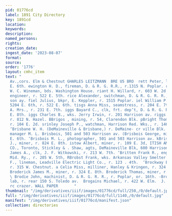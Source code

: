 ```yaml
---
pid: 01776cd
label: 1891 City Directory
key: 1891cd
location: 
keywords: 
description: 
named_persons: 
rights: 
creation_date: 
ingest_date: '2023-08-07'
format: 
source: 
order: '1776'
layout: cmhc_item
text: "                                                                                      iter
  Av.,cors. Elm & Chestnut GHARLES LEITZMANN  BRE U5 BRO  rett Peter, lab, r. 718
  E. 6th. ewington H. D., fireman, D. & R. G. R.R., r.1315 N. Poplar. rey Ernst, tailor,
  W. C. Wineman, bds. Washington House. riant H. Willard, r. 603 W. 2d. ardy Patrick,
  engineer, r. 522 E. 5th. rice Alexander, switchman, D. & R. G. R. R., r. 1185 Harri-
  son ay. fiel Julius, bkpr, E. Keppler, r. 1515 Poplar. iel William P., shoemkr,
  5204 E. 6th, r. 522 E. 6th. tisgs Anna Miss, seamstress, r. 204 E. 7th. riggs A.
  A. Mrs., r. 231 E. 7th. iggs Bayard C., clk, frt. dep’t, D. & R. G. R. R., r. 128
  E. 8th. iggs Charles B., wks. Jerry Irwin, r. 201 Harrison av. riggs Nrank, miner,
  r. 812 N. Hazel. BBrigos , mining, r. 54, Clarendon Blk. pBright Thomas, miner,
  r. 104 E. 2d. srinley Joseph P., watchman, Harrison Red. Wks., r. 146 S. Hemlock.
  ‘Brisbane W. H. (DeMaineville & Brisbane,) r. DeMaine- cr ville Blk. PBrisbois A.,
  manager M. L. Brisbois, 501 and 503 Harrison av. (Brisbois George, miner, bds. 810
  E. 6th. ‘Brisbois M. L., photographer, 501 and 503 Harrison av. kBrisnahan John
  J., miner, r. 824 E. 8th. istow Albert, miner, r. 109 E. 3d, ITISH AMERICA ASSURANCE
  CO., Toronto, Stickley & . Shaw, agts, DeMaineville Blk, 600 Harrison av. ‘Brittain
  James A., clk, J. F. Witkowski, r. 213 W. 7th. ‘Britten Frank R., engineer, Colo.
  Mid. Ry., r. 205 W. 5th, RBrobst Frank, wks. Arkansas Valley Smelter. fers George
  F., lineman, Leadville Electric Light Co., r. 123 . 4th.  ‘Brockway Emmet A., miner,
  r. 315 W. Chestnut. a Celia Miss, milliner, Hanley & Kringen, r. 324 1 . 8th. .
  Broderick James M., miner, r. 324 E. 8th. Broderick Thomas, miner, r. 324 E. 8th.
  \ Brodie John, machinist, D. & R. G. R. R., r. Poplar, or. 16th. -Broems Albert,
  lab, r. rear 150 S. Toledo av.  Brogains Michael, r. 422 W. Elm.  J. QUINN, xaer
  rc crazer. WALL PAPER       "
thumbnail: "/img/derivatives/iiif/images/01776cd/full/250,/0/default.jpg"
full: "/img/derivatives/iiif/images/01776cd/full/1140,/0/default.jpg"
manifest: "/img/derivatives/iiif/01776cd/manifest.json"
collection: directories
---
```


